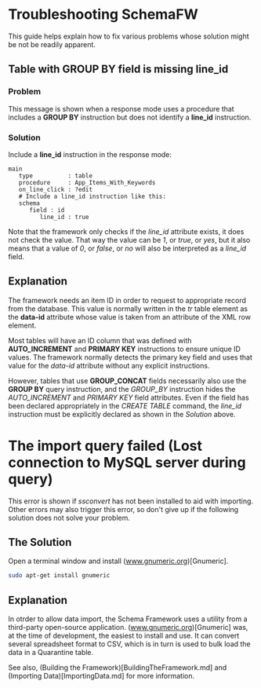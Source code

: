 # Troubleshooting SchemaFW

This guide helps explain how to fix various problems whose solution might
be not be readily apparent.

## Table with GROUP BY field is missing line_id

### Problem

This message is shown when a response mode uses a procedure that includes
 a **GROUP BY** instruction but does not identify a **line_id** instruction.

### Solution

Include a **line_id** instruction in the response mode:

~~~srm
main
   type          : table
   procedure     : App_Items_With_Keywords
   on_line_click : ?edit
   # Include a line_id instruction like this:
   schema
      field : id
         line_id : true
~~~

Note that the framework only checks if the *line_id* attribute exists, it does
not check the value.  That way the value can be *1*, or *true*, or *yes*, but
it also means that a value of *0*, or *false*, or *no* will also be interpreted
as a *line_id* field.

## Explanation

The framework needs an item ID in order to request to appropriate record
from the database.  This value is normally written in the _tr_ table element
as the **data-id** attribute whose value is taken from an attribute of the
XML row element.

Most tables will have an ID column that was defined with **AUTO_INCREMENT**
and **PRIMARY KEY** instructions to ensure unique ID values.  The framework
normally detects the primary key field and uses that value for the *data-id*
attribute without any explicit instructions.

However, tables that use **GROUP_CONCAT** fields necessarily also use the
**GROUP BY** query instruction, and the *GROUP_BY* instruction hides the
*AUTO_INCREMENT* and *PRIMARY KEY* field attributes.  Even if the field has
been declared appropriately in the *CREATE TABLE* command, the *line_id*
instruction must be explicitly declared as shown in the *Solution* above.

# The import query failed (Lost connection to MySQL server during query)

This error is shown if *ssconvert* has not been installed to aid with
importing.  Other errors may also trigger this error, so don't give up
if the following solution does not solve your problem.

## The Solution

Open a terminal window and install (www.gnumeric.org)[Gnumeric].

~~~sh
sudo apt-get install gnumeric
~~~

## Explanation

In otrder to allow data import, the Schema Framework uses a utility from
a third-party open-source application.  (www.gnumeric.org)[Gnumeric] was,
at the time of development, the easiest to install and use.  It can convert
several spreadsheet format to CSV, which is in turn is used to bulk load
the data in a Quarantine table.

See also, (Building the Framework)[BuildingTheFramework.md] and
(Importing Data)[ImportingData.md] for more information.
